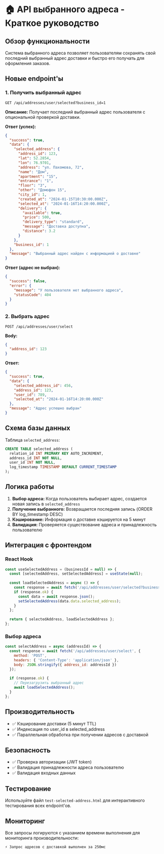 # 🏠 API выбранного адреса - Краткое руководство

## Обзор функциональности

Система выбранного адреса позволяет пользователям сохранять свой последний выбранный адрес доставки и быстро его получать для оформления заказов.

## Новые endpoint'ы

### 1. Получить выбранный адрес
```
GET /api/addresses/user/selected?business_id=1
```

**Описание:** Получает последний выбранный адрес пользователя с опциональной проверкой доставки.

**Ответ (успех):**
```json
{
  "success": true,
  "data": {
    "selected_address": {
      "address_id": 123,
      "lat": 52.2854,
      "lon": 76.9701,
      "address": "ул. Пахомова, 72",
      "name": "Дом",
      "apartment": "15",
      "entrance": "1",
      "floor": "3",
      "other": "Домофон 15",
      "city_id": 1,
      "created_at": "2024-01-15T10:30:00.000Z",
      "selected_at": "2024-01-16T14:20:00.000Z",
      "delivery": {
        "available": true,
        "price": 500,
        "delivery_type": "standard",
        "message": "Доставка доступна",
        "distance": 3.2
      }
    },
    "business_id": 1
  },
  "message": "Выбранный адрес найден с информацией о доставке"
}
```

**Ответ (адрес не выбран):**
```json
{
  "success": false,
  "error": {
    "message": "У пользователя нет выбранного адреса",
    "statusCode": 404
  }
}
```

### 2. Выбрать адрес
```
POST /api/addresses/user/select
```

**Body:**
```json
{
  "address_id": 123
}
```

**Ответ:**
```json
{
  "success": true,
  "data": {
    "selected_address_id": 456,
    "address_id": 123,
    "user_id": 789,
    "selected_at": "2024-01-16T14:20:00.000Z"
  },
  "message": "Адрес успешно выбран"
}
```

## Схема базы данных

Таблица `selected_address`:
```sql
CREATE TABLE selected_address (
  relation_id INT PRIMARY KEY AUTO_INCREMENT,
  address_id INT NOT NULL,
  user_id INT NOT NULL,
  log_timestamp TIMESTAMP DEFAULT CURRENT_TIMESTAMP
);
```

## Логика работы

1. **Выбор адреса:** Когда пользователь выбирает адрес, создается новая запись в `selected_address`
2. **Получение выбранного:** Возвращается последняя запись (ORDER BY log_timestamp DESC)
3. **Кэширование:** Информация о доставке кэшируется на 5 минут
4. **Валидация:** Проверяется существование адреса и принадлежность пользователю

## Интеграция с фронтендом

### React Hook
```javascript
const useSelectedAddress = (businessId = null) => {
  const [selectedAddress, setSelectedAddress] = useState(null);
  
  const loadSelectedAddress = async () => {
    const response = await fetch('/api/addresses/user/selected?business_id=' + businessId);
    if (response.ok) {
      const data = await response.json();
      setSelectedAddress(data.data.selected_address);
    }
  };
  
  return { selectedAddress, loadSelectedAddress };
};
```

### Выбор адреса
```javascript
const selectAddress = async (addressId) => {
  const response = await fetch('/api/addresses/user/select', {
    method: 'POST',
    headers: { 'Content-Type': 'application/json' },
    body: JSON.stringify({ address_id: addressId })
  });
  
  if (response.ok) {
    // Перезагрузить выбранный адрес
    await loadSelectedAddress();
  }
};
```

## Производительность

- ✅ Кэширование доставки (5 минут TTL)
- ✅ Индексация по user_id в selected_address
- ✅ Параллельная обработка при получении адресов с доставкой

## Безопасность

- ✅ Проверка авторизации (JWT token)
- ✅ Валидация принадлежности адреса пользователю
- ✅ Валидация входных данных

## Тестирование

Используйте файл `test-selected-address.html` для интерактивного тестирования всех endpoint'ов.

## Мониторинг

Все запросы логируются с указанием времени выполнения для мониторинга производительности:
```
⚡ Запрос адресов с доставкой выполнен за 250мс
```
